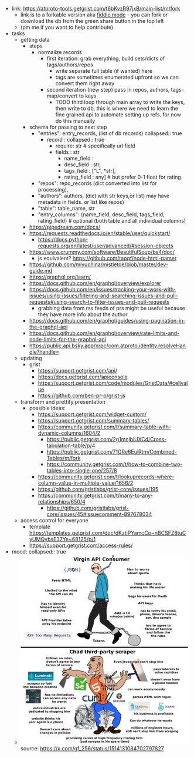 - link: https://atproto-tools.getgrist.com/t6bKvzR97jxB/main-list/m/fork
	- link is to a forkable version aka [fiddle mode](https://support.getgrist.com/glossary/#fiddle-mode) - you can fork or download the db from the green share button in the top left
	- (pm me if you want to help contribute)
- tasks
	- getting data
		- steps
			- normalize records
				- first iteration: grab everything, build sets/dicts of tags/authors/repos
					- write separate full table (if wanted) here
					- tags are sometimes enumerated upfront so we can convert them right away
				- second iteration (new step) pass in repos, authors, tags- map/convert to keys
					- TODO third loop through main array to write the keys, then write to db. this is where we need to learn the fine grained api to automate setting up refs. for now do this manually
		- schema for passing to next step
			- "entries": entry_records, (list of db records)
			  collapsed:: true
				- record :
				  collapsed:: true
					- require: str # specifically url field
					- fields : str
						- name_field :
						- desc_field : str,
						- tags_field : ["L", *str],
						- rating_field : any] # but prefer 0-1 float for rating
			- "repos": repo_records (dict converted into list for processing),
			- "authors": authors, (dict with str keys,or list) may have metadata in fields. or list like repos)
			- "table": table_name, str
			- "entry_columns": {name_field, desc_field, tags_field, rating_field} # optional (both table and all individual columns)
		- https://pipedream.com/docs/
		- https://requests.readthedocs.io/en/stable/user/quickstart/
			- https://docs.python-requests.org/en/latest/user/advanced/#session-objects
		- https://www.crummy.com/software/BeautifulSoup/bs4/doc/
			- js equivalent? https://github.com/taoqf/node-html-parser
		- https://github.com/miyuchina/mistletoe/blob/master/dev-guide.md
		- https://graphql.org/learn/
		- https://docs.github.com/en/graphql/overview/explorer
		- https://docs.github.com/en/issues/tracking-your-work-with-issues/using-issues/filtering-and-searching-issues-and-pull-requests#using-search-to-filter-issues-and-pull-requests
			- grabbing data from rss feeds of prs might be useful because they have more info about the author
		- https://docs.github.com/en/graphql/guides/using-pagination-in-the-graphql-api
		- https://docs.github.com/en/graphql/overview/rate-limits-and-node-limits-for-the-graphql-api
		- https://public.api.bsky.app/xrpc/com.atproto.identity.resolveHandle?handle=
	- updating
		- grist
			- https://support.getgrist.com/api/
			- https://docs.getgrist.com/apiconsole
			- https://support.getgrist.com/code/modules/GristData/#cellvalue
			- https://github.com/ben-pr-p/grist-js
	- transform and prettify presentation
		- possible ideas:
			- https://support.getgrist.com/widget-custom/
			- https://support.getgrist.com/summary-tables/
			- https://community.getgrist.com/t/summary-table-with-dynamic-columns/1604/2
				- https://public.getgrist.com/2g1mnjbiUXCd/Cross-tabulation-table/p/4
				- https://public.getgrist.com/71GRe6EuiRtm/Combined-Tables/m/fork
				- https://community.getgrist.com/t/how-to-combine-two-tables-into-single-one/257/8
			- https://community.getgrist.com/t/lookuprecords-where-column-value-in-multiple-value/1656/2
			- https://github.com/gristlabs/grist-core/issues/195
			- https://community.getgrist.com/t/many-to-any-relationships/650/4
				- https://github.com/gristlabs/grist-core/issues/45#issuecomment-897678034
	- access control for everyone
		- template https://templates.getgrist.com/doc/dKztiPYamcCp~nBCSFZ8tuCyUMQybsE37Ye~68125/p/1
		- https://support.getgrist.com/access-rules/
- mood:
  collapsed:: true
	- ![image.png](../assets/image_1735320252579_0.png) 
	  source: https://x.com/gf_256/status/1514131084702797827